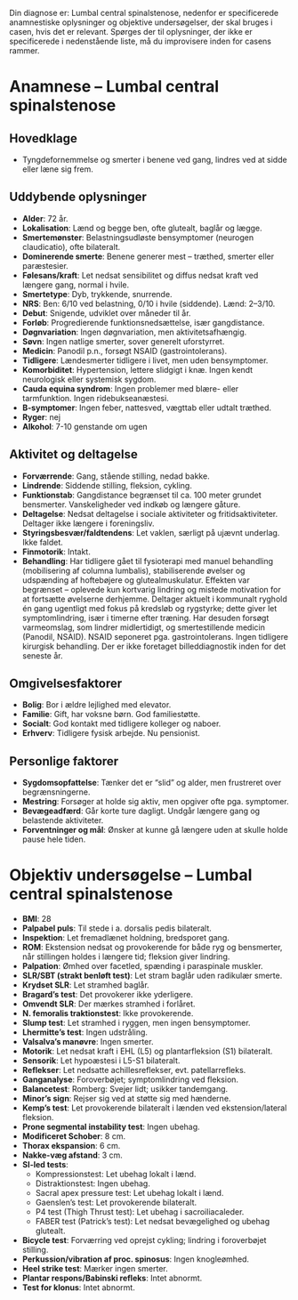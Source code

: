 
Din diagnose er: Lumbal central spinalstenose, nedenfor er specificerede anamnestiske oplysninger og objektive undersøgelser, der skal bruges i casen, hvis det er relevant. Spørges der til oplysninger, der ikke er specificerede i nedenstående liste, må du improvisere inden for casens rammer. 

# Anamnese – Lumbal central spinalstenose

## Hovedklage

- Tyngdefornemmelse og smerter i benene ved gang, lindres ved at sidde eller læne sig frem.

## Uddybende oplysninger

- **Alder**: 72 år.
- **Lokalisation**: Lænd og begge ben, ofte glutealt, baglår og lægge.
- **Smertemønster**: Belastningsudløste bensymptomer (neurogen claudicatio), ofte bilateralt.
- **Dominerende smerte**: Benene generer mest – træthed, smerter eller paræstesier.
- **Følesans/kraft**: Let nedsat sensibilitet og diffus nedsat kraft ved længere gang, normal i hvile.
- **Smertetype**: Dyb, trykkende, snurrende.
- **NRS**: Ben: 6/10 ved belastning, 0/10 i hvile (siddende). Lænd: 2–3/10.
- **Debut**: Snigende, udviklet over måneder til år.
- **Forløb**: Progredierende funktionsnedsættelse, især gangdistance.
- **Døgnvariation**: Ingen døgnvariation, men aktivitetsafhængig.
- **Søvn**: Ingen natlige smerter, sover generelt uforstyrret.
- **Medicin**: Panodil p.n., forsøgt NSAID (gastrointolerans).
- **Tidligere**: Lændesmerter tidligere i livet, men uden bensymptomer.
- **Komorbiditet**: Hypertension, lettere slidgigt i knæ. Ingen kendt neurologisk eller systemisk sygdom.
- **Cauda equina syndrom**: Ingen problemer med blære- eller tarmfunktion. Ingen ridebukseanæstesi.
- **B-symptomer**: Ingen feber, nattesved, vægttab eller udtalt træthed.
- **Ryger**: nej
- **Alkohol**: 7-10 genstande om ugen

## Aktivitet og deltagelse

- **Forværrende**: Gang, stående stilling, nedad bakke.
- **Lindrende**: Siddende stilling, fleksion, cykling.
- **Funktionstab**: Gangdistance begrænset til ca. 100 meter grundet bensmerter. Vanskeligheder ved indkøb og længere gåture.
- **Deltagelse**: Nedsat deltagelse i sociale aktiviteter og fritidsaktiviteter. Deltager ikke længere i foreningsliv.
- **Styringsbesvær/faldtendens**: Let vaklen, særligt på ujævnt underlag. Ikke faldet.
- **Finmotorik**: Intakt.
- **Behandling**: Har tidligere gået til fysioterapi med manuel behandling (mobilisering af columna lumbalis), stabiliserende øvelser og udspænding af hoftebøjere og glutealmuskulatur. Effekten var begrænset – oplevede kun kortvarig lindring og mistede motivation for at fortsætte øvelserne derhjemme. Deltager aktuelt i kommunalt ryghold én gang ugentligt med fokus på kredsløb og rygstyrke; dette giver let symptomlindring, især i timerne efter træning. Har desuden forsøgt varmeomslag, som lindrer midlertidigt, og smertestillende medicin (Panodil, NSAID). NSAID seponeret pga. gastrointolerans. Ingen tidligere kirurgisk behandling. Der er ikke foretaget billeddiagnostik inden for det seneste år.


## Omgivelsesfaktorer

- **Bolig**: Bor i ældre lejlighed med elevator.
- **Familie**: Gift, har voksne børn. God familiestøtte.
- **Socialt**: God kontakt med tidligere kolleger og naboer.
- **Erhverv**: Tidligere fysisk arbejde. Nu pensionist.

## Personlige faktorer

- **Sygdomsopfattelse**: Tænker det er “slid” og alder, men frustreret over begrænsningerne.
- **Mestring**: Forsøger at holde sig aktiv, men opgiver ofte pga. symptomer.
- **Bevægeadfærd**: Går korte ture dagligt. Undgår længere gang og belastende aktiviteter.
- **Forventninger og mål**: Ønsker at kunne gå længere uden at skulle holde pause hele tiden.


# Objektiv undersøgelse – Lumbal central spinalstenose
- **BMI**: 28
- **Palpabel puls**: Til stede i a. dorsalis pedis bilateralt.
- **Inspektion**: Let fremadlænet holdning, bredsporet gang.  
- **ROM**: Ekstension nedsat og provokerende for både ryg og bensmerter, når stillingen holdes i længere tid; fleksion giver lindring.  
- **Palpation**: Ømhed over facetled, spænding i paraspinale muskler.  
- **SLR/SBT (strakt benløft test)**: Let stram baglår uden radikulær smerte.  
- **Krydset SLR**: Let stramhed baglår.  
- **Bragard’s test**: Det provokerer ikke yderligere.  
- **Omvendt SLR**: Der mærkes stramhed i forlåret.  
- **N. femoralis traktionstest**: Ikke provokerende.  
- **Slump test**: Let stramhed i ryggen, men ingen bensymptomer.  
- **Lhermitte’s test**: Ingen udstråling.   
- **Valsalva’s manøvre**: Ingen smerter.  
- **Motorik**: Let nedsat kraft i EHL (L5) og plantarfleksion (S1) bilateralt.  
- **Sensorik**: Let hypoæstesi i L5-S1 bilateralt.  
- **Reflekser**: Let nedsatte achillesreflekser, evt. patellarrefleks.  
- **Ganganalyse**: Foroverbøjet; symptomlindring ved fleksion.  
- **Balancetest**: Romberg: Svejer lidt; usikker tandemgang.  
- **Minor’s sign**: Rejser sig ved at støtte sig med hænderne.  
- **Kemp’s test**: Let provokerende bilateralt i lænden ved ekstension/lateral fleksion.  
- **Prone segmental instability test**: Ingen ubehag.  
- **Modificeret Schober**: 8 cm.  
- **Thorax ekspansion**: 6  cm.  
- **Nakke-væg afstand**: 3 cm.  
- **SI-led tests**:  
  - Kompressionstest: Let ubehag lokalt i lænd.  
  - Distraktionstest: Ingen ubehag.  
  - Sacral apex pressure test: Let ubehag lokalt i lænd.  
  - Gaenslen’s test: Let provokerende bilateralt.  
  - P4 test (Thigh Thrust test): Let ubehag i sacroiliacaleder.  
  - FABER test (Patrick’s test): Let nedsat bevægelighed og ubehag glutealt.  
- **Bicycle test**: Forværring ved oprejst cykling; lindring i foroverbøjet stilling.  
- **Perkussion/vibration af proc. spinosus**: Ingen knogleømhed.  
- **Heel strike test**: Mærker ingen smerter.  
- **Plantar respons/Babinski refleks**: Intet abnormt.  
- **Test for klonus**: Intet abnormt.
